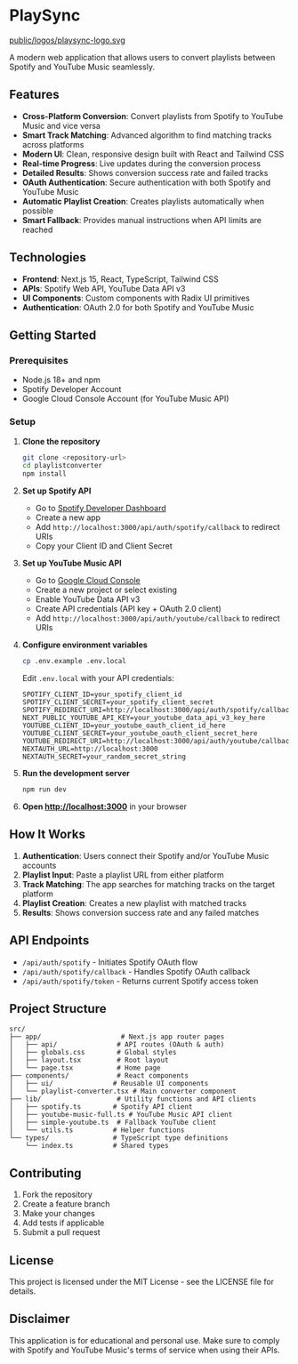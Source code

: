 # PlaySync
[public/logos/playsync-logo.svg](https://github.com/KashCola/PlaySync/blob/main/public/logos/playsync-logo.svg)

A modern web application that allows users to convert playlists between Spotify and YouTube Music seamlessly.

## Features

- **Cross-Platform Conversion**: Convert playlists from Spotify to YouTube Music and vice versa
- **Smart Track Matching**: Advanced algorithm to find matching tracks across platforms
- **Modern UI**: Clean, responsive design built with React and Tailwind CSS
- **Real-time Progress**: Live updates during the conversion process
- **Detailed Results**: Shows conversion success rate and failed tracks
- **OAuth Authentication**: Secure authentication with both Spotify and YouTube Music
- **Automatic Playlist Creation**: Creates playlists automatically when possible
- **Smart Fallback**: Provides manual instructions when API limits are reached

## Technologies

- **Frontend**: Next.js 15, React, TypeScript, Tailwind CSS
- **APIs**: Spotify Web API, YouTube Data API v3
- **UI Components**: Custom components with Radix UI primitives
- **Authentication**: OAuth 2.0 for both Spotify and YouTube Music

## Getting Started

### Prerequisites

- Node.js 18+ and npm
- Spotify Developer Account
- Google Cloud Console Account (for YouTube Music API)

### Setup

1. **Clone the repository**
   ```bash
   git clone <repository-url>
   cd playlistconverter
   npm install
   ```

2. **Set up Spotify API**
   - Go to [Spotify Developer Dashboard](https://developer.spotify.com/dashboard)
   - Create a new app
   - Add `http://localhost:3000/api/auth/spotify/callback` to redirect URIs
   - Copy your Client ID and Client Secret

3. **Set up YouTube Music API**
   - Go to [Google Cloud Console](https://console.cloud.google.com/)
   - Create a new project or select existing
   - Enable YouTube Data API v3
   - Create API credentials (API key + OAuth 2.0 client)
   - Add `http://localhost:3000/api/auth/youtube/callback` to redirect URIs

4. **Configure environment variables**
   ```bash
   cp .env.example .env.local
   ```
   Edit `.env.local` with your API credentials:
   ```
   SPOTIFY_CLIENT_ID=your_spotify_client_id
   SPOTIFY_CLIENT_SECRET=your_spotify_client_secret
   SPOTIFY_REDIRECT_URI=http://localhost:3000/api/auth/spotify/callback
   NEXT_PUBLIC_YOUTUBE_API_KEY=your_youtube_data_api_v3_key_here
   YOUTUBE_CLIENT_ID=your_youtube_oauth_client_id_here
   YOUTUBE_CLIENT_SECRET=your_youtube_oauth_client_secret_here
   YOUTUBE_REDIRECT_URI=http://localhost:3000/api/auth/youtube/callback
   NEXTAUTH_URL=http://localhost:3000
   NEXTAUTH_SECRET=your_random_secret_string
   ```

5. **Run the development server**
   ```bash
   npm run dev
   ```

6. **Open [http://localhost:3000](http://localhost:3000)** in your browser

## How It Works

1. **Authentication**: Users connect their Spotify and/or YouTube Music accounts
2. **Playlist Input**: Paste a playlist URL from either platform
3. **Track Matching**: The app searches for matching tracks on the target platform
4. **Playlist Creation**: Creates a new playlist with matched tracks
5. **Results**: Shows conversion success rate and any failed matches

## API Endpoints

- `/api/auth/spotify` - Initiates Spotify OAuth flow
- `/api/auth/spotify/callback` - Handles Spotify OAuth callback
- `/api/auth/spotify/token` - Returns current Spotify access token

## Project Structure

```
src/
├── app/                    # Next.js app router pages
│   ├── api/               # API routes (OAuth & auth)
│   ├── globals.css        # Global styles
│   ├── layout.tsx         # Root layout
│   └── page.tsx           # Home page
├── components/            # React components
│   ├── ui/               # Reusable UI components
│   └── playlist-converter.tsx # Main converter component
├── lib/                   # Utility functions and API clients
│   ├── spotify.ts        # Spotify API client
│   ├── youtube-music-full.ts # YouTube Music API client
│   ├── simple-youtube.ts  # Fallback YouTube client
│   └── utils.ts          # Helper functions
└── types/                # TypeScript type definitions
    └── index.ts          # Shared types
```

## Contributing

1. Fork the repository
2. Create a feature branch
3. Make your changes
4. Add tests if applicable
5. Submit a pull request

## License

This project is licensed under the MIT License - see the LICENSE file for details.

## Disclaimer

This application is for educational and personal use. Make sure to comply with Spotify and YouTube Music's terms of service when using their APIs.
